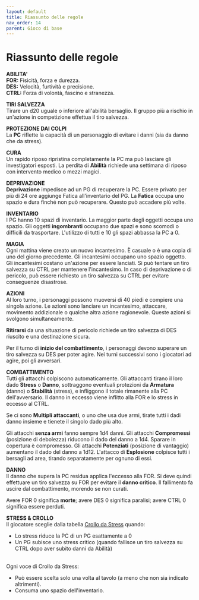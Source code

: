 ```yaml
---
layout: default
title: Riassunto delle regole
nav_order: 14
parent: Gioco di base
---
```


# Riassunto delle regole

**ABILITA'**
<br>**FOR:** Fisicità, forza e durezza.
<br>**DES:** Velocità, furtività e precisione.
<br>**CTRL:** Forza di volontà, fascino e stranezza.

**TIRI SALVEZZA**
<br>Tirare un d20 uguale o inferiore all'abilità bersaglio. Il gruppo più a rischio in un'azione in competizione effettua il tiro salvezza.

**PROTEZIONE DAI COLPI**
<br>La **PC** riflette la capacità di un personaggio di evitare i danni (sia da danno che da stress).

**CURA**
<br>Un rapido riposo ripristina completamente la PC ma può lasciare gli investigatori esposti. La perdita di **Abilità** richiede una settimana di riposo con intervento medico o mezzi magici.

**DEPRIVAZIONE**
<br>**Deprivazione** impedisce ad un PG di recuperare la PC. Essere privato per più di 24 ore aggiunge Fatica all'inventario del PG. La **Fatica** occupa uno spazio e dura finché non può recuperare. Questo può accadere più volte.

**INVENTARIO**
<br>I PG hanno 10 spazi di inventario. La maggior parte degli oggetti occupa uno spazio. Gli oggetti **ingombranti** occupano due spazi e sono scomodi o difficili da trasportare. L'utilizzo di tutti e 10 gli spazi abbassa la PC a 0.

**MAGIA**
<br> Ogni mattina viene creato un nuovo incantesimo. È casuale o è una copia di uno del giorno precedente. Gli incantesimi occupano uno spazio oggetto. Gli incantesimi costano un'azione per essere lanciati. Si può tentare un tiro salvezza su CTRL per mantenere l'incantesimo. In caso di deprivazione o di pericolo, può essere richiesto un tiro salvezza su CTRL per evitare conseguenze disastrose.

**AZIONI**
<br>Al loro turno, i personaggi possono muoversi di 40 piedi e compiere una singola azione. Le azioni sono lanciare un incantesimo, attaccare, movimento addizionale o qualche altra azione ragionevole. Queste azioni si svolgono simultaneamente.

**Ritirarsi** da una situazione di pericolo richiede un tiro salvezza di DES riuscito e una destinazione sicura.

Per il turno di **inizio del combattimento**, i personaggi devono superare un tiro salvezza su DES per poter agire.
Nei turni successivi sono i giocatori ad agire, poi gli avversari.

**COMBATTIMENTO**
<br>Tutti gli attacchi colpiscono automaticamente. Gli attaccanti tirano il loro dado **Stress** o **Danno**, sottraggono eventuali protezioni da **Armatura** (danno) o **Stabilità** (stress), e infliggono il totale rimanente alla PC dell'avversario. Il danno in eccesso viene inflitto alla FOR e lo stress in eccesso al CTRL.

Se ci sono **Multipli attaccanti**, o uno che usa due armi, tirate tutti i dadi danno insieme e tienete il singolo dado più alto.

Gli attacchi **senza armi** fanno sempre 1d4 danni. Gli attacchi **Compromessi** (posizione di debolezza) riducono il dado del danno a 1d4. Sparare in copertura è compromesso. Gli attacchi **Potenziati** (posizione di vantaggio) aumentano il dado del danno a 1d12. L'attacco di **Esplosione** colpisce tutti i bersagli ad area, tirando separatamente per ognuno di essi.

**DANNO**
<br>Il danno che supera la PC residua applica l'eccesso alla FOR. Si deve quindi effettuare un tiro salvezza su FOR per evitare il **danno critico**. Il fallimento fa uscire dal combattimento, morendo se non curati.

Avere FOR 0 significa **morte**; avere DES 0 significa paralisi; avere CTRL 0 significa essere perduti.

**STRESS & CROLLO**
<br> Il giocatore sceglie dalla tabella [Crollo da Stress](#tabelle-di-crollo-da-stress) quando:
- Lo stress riduce la PC di un PG esattamente a 0
- Un PG subisce uno stress critico (quando fallisce un tiro salvezza su CTRL dopo aver subito danni da Abilità)

<br> Ogni voce di Crollo da Stress:
- Può essere scelta solo una volta al tavolo (a meno che non sia indicato altrimenti).
- Consuma uno spazio dell'inventario.